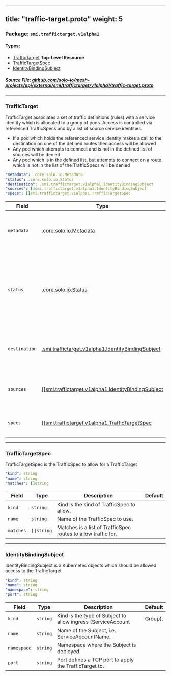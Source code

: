
---
title: "traffic-target.proto"
weight: 5
---

<!-- Code generated by solo-kit. DO NOT EDIT. -->


### Package: `smi.traffictarget.v1alpha1` 
#### Types:


- [TrafficTarget](#traffictarget) **Top-Level Resource**
- [TrafficTargetSpec](#traffictargetspec)
- [IdentityBindingSubject](#identitybindingsubject)
  



##### Source File: [github.com/solo-io/mesh-projects/api/external/smi/traffictarget/v1alpha1/traffic-target.proto](https://github.com/solo-io/mesh-projects/blob/master/api/external/smi/traffictarget/v1alpha1/traffic-target.proto)





---
### TrafficTarget

 
TrafficTarget associates a set of traffic definitions (rules) with a service identity which is allocated to a group of pods.
Access is controlled via referenced TrafficSpecs and by a list of source service identities.
* If a pod which holds the referenced service identity makes a call to the destination on one of the defined routes then access
  will be allowed
* Any pod which attempts to connect and is not in the defined list of sources will be denied
* Any pod which is in the defined list, but attempts to connect on a route which is not in the list of the
  TrafficSpecs will be denied

```yaml
"metadata": .core.solo.io.Metadata
"status": .core.solo.io.Status
"destination": .smi.traffictarget.v1alpha1.IdentityBindingSubject
"sources": []smi.traffictarget.v1alpha1.IdentityBindingSubject
"specs": []smi.traffictarget.v1alpha1.TrafficTargetSpec

```

| Field | Type | Description | Default |
| ----- | ---- | ----------- |----------- | 
| `metadata` | [.core.solo.io.Metadata](../../../../../../../solo-kit/api/v1/metadata.proto.sk/#metadata) | Metadata contains the object metadata for this resource. |  |
| `status` | [.core.solo.io.Status](../../../../../../../solo-kit/api/v1/status.proto.sk/#status) | Status indicates the validation status of this resource. Status is read-only by clients, and set by supergloo during validation. |  |
| `destination` | [.smi.traffictarget.v1alpha1.IdentityBindingSubject](../traffic-target.proto.sk/#identitybindingsubject) | Destination is the pod or group of pods to allow ingress traffic. |  |
| `sources` | [[]smi.traffictarget.v1alpha1.IdentityBindingSubject](../traffic-target.proto.sk/#identitybindingsubject) | Sources are the pod or group of pods to allow ingress traffic. |  |
| `specs` | [[]smi.traffictarget.v1alpha1.TrafficTargetSpec](../traffic-target.proto.sk/#traffictargetspec) | Rules are the traffic rules to allow (HTTPRoutes | TCPRoute),. |  |




---
### TrafficTargetSpec

 
TrafficTargetSpec is the TrafficSpec to allow for a TrafficTarget

```yaml
"kind": string
"name": string
"matches": []string

```

| Field | Type | Description | Default |
| ----- | ---- | ----------- |----------- | 
| `kind` | `string` | Kind is the kind of TrafficSpec to allow. |  |
| `name` | `string` | Name of the TrafficSpec to use. |  |
| `matches` | `[]string` | Matches is a list of TrafficSpec routes to allow traffic for. |  |




---
### IdentityBindingSubject

 
IdentityBindingSubject is a Kubernetes objects which should be allowed access to the TrafficTarget

```yaml
"kind": string
"name": string
"namespace": string
"port": string

```

| Field | Type | Description | Default |
| ----- | ---- | ----------- |----------- | 
| `kind` | `string` | Kind is the type of Subject to allow ingress (ServiceAccount | Group). |  |
| `name` | `string` | Name of the Subject, i.e. ServiceAccountName. |  |
| `namespace` | `string` | Namespace where the Subject is deployed. |  |
| `port` | `string` | Port defines a TCP port to apply the TrafficTarget to. |  |





<!-- Start of HubSpot Embed Code -->
<script type="text/javascript" id="hs-script-loader" async defer src="//js.hs-scripts.com/5130874.js"></script>
<!-- End of HubSpot Embed Code -->
